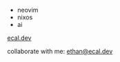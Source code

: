 - neovim
- nixos
- ai

[ecal.dev](https://ecal.dev)

collaborate with me: [ethan@ecal.dev](mailto:ethan@ecal.dev)
